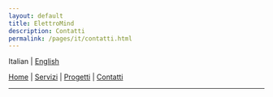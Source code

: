 ```yaml
---
layout: default
title: ElettroMind
description: Contatti
permalink: /pages/it/contatti.html
---
```


Italian | [English](/pages/en/services.html)

[Home](/index.html) | [Servizi](/pages/it/servizi.html) | [Progetti](/pages/it/progetti.html) | [Contatti](/pages/it/contatti.html)

***
